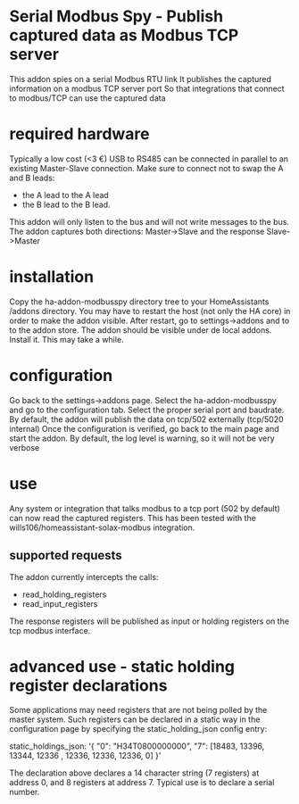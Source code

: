 # Serial Modbus Spy - Publish captured data as Modbus TCP server

This addon spies on a serial Modbus RTU link
It publishes the captured information on a modbus TCP server port
So that integrations that connect to modbus/TCP can use the captured data

# required hardware
Typically a low cost (<3 €) USB to RS485 can be connected in parallel to an existing Master-Slave connection.
Make sure to connect not to swap the A and B leads:
- the A lead to the A lead 
- the B lead to the B lead.

This addon will only listen to the bus and will not write messages to the bus.
The addon captures both directions: Master->Slave and the response Slave->Master

# installation
Copy the ha-addon-modbusspy directory tree to your HomeAssistants /addons directory.
You may have to restart the host (not only the HA core) in order to make the addon visible.
After restart, go to settings->addons and to to the addon store.
The addon should be visible under de local addons.
Install it. This may take a while.

# configuration
Go back to the settings->addons page.
Select the ha-addon-modbusspy and go to the configuration tab.
Select the proper serial port and baudrate.
By default, the addon will publish the data on tcp/502 externally (tcp/5020 internal)
Once the configuration is verified, go back to the main page and start the addon.
By default, the log level is warning, so it will not be very verbose

# use
Any system or integration that talks modbus to a tcp port (502 by default) can now read the captured registers.
This has been tested with the wills106/homeassistant-solax-modbus integration.

## supported requests
The addon currently intercepts the calls:
- read_holding_registers
- read_input_registers

The response registers will be published as input or holding registers on the tcp modbus interface.

# advanced use - static holding register declarations
Some applications may need registers that are not being polled by the master system.
Such registers can be declared in a static way in the configuration page by specifying the static_holding_json config entry:

static_holdings_json: '{ "0": "H34T0800000000", "7": [18483, 13396, 13344, 12336 , 12336, 12336, 12336, 0] }'

The declaration above declares a 14 character string (7 registers) at address 0, and 8 registers at address 7.
Typical use is to declare a serial number.
